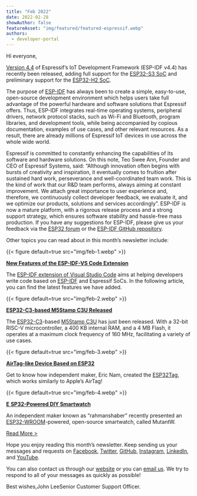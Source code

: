 ```yaml
---
title: "Feb 2022"
date: 2022-02-28
showAuthor: false
featureAsset: "img/featured/featured-espressif.webp"
authors:
  - developer-portal
---
```

Hi everyone,

[Version 4.4](https://github.com/espressif/esp-idf/releases/tag/v4.4) of Espressif’s IoT Development Framework (ESP-IDF v4.4) has recently been released, adding full support for the [ESP32-S3 SoC](https://www.espressif.com/en/products/socs/esp32-s3) and preliminary support for the [ESP32-H2 SoC](https://www.espressif.com/en/news/ESP32-H2_Thread_and_Zigbee_certified).

The purpose of [ESP-IDF](https://www.espressif.com/en/products/sdks/esp-idf) has always been to create a simple, easy-to-use, open-source development environment which helps users take full advantage of the powerful hardware and software solutions that Espressif offers. Thus, ESP-IDF integrates real-time operating systems, peripheral drivers, network protocol stacks, such as Wi-Fi and Bluetooth, program libraries, and development tools, while being accompanied by copious documentation, examples of use cases, and other relevant resources. As a result, there are already millions of Espressif IoT devices in use across the whole wide world.

Espressif is committed to constantly enhancing the capabilities of its software and hardware solutions. On this note, Teo Swee Ann, Founder and CEO of Espressif Systems, said: “Although innovation often begins with bursts of creativity and inspiration, it eventually comes to fruition after sustained hard work, perseverance and well-coordinated team work. This is the kind of work that our R&D team performs, always aiming at constant improvement. We attach great importance to user experience and, therefore, we continuously collect developer feedback, we evaluate it, and we optimize our products, solutions and services accordingly”. ESP-IDF is now a mature platform, with a rigorous release process and a strong support strategy, which ensures software stability and hassle-free mass production. If you have any suggestions for ESP-IDF, please give us your feedback via the [ESP32 forum](https://www.esp32.com/viewforum.php?f=13) or the [ESP-IDF GitHub repository](https://github.com/espressif/esp-idf/issues).

Other topics you can read about in this month’s newsletter include:

{{< figure
    default=true
    src="img/feb-1.webp"
    >}}

[__New Features of the ESP-IDF-VS Code Extension__ ](https://www.espressif.com/en/news/ESP-IDF_VS_Code_Extension)

The [ESP-IDF extension of Visual Studio Code](https://marketplace.visualstudio.com/items?itemName=espressif.esp-idf-extension) aims at helping developers write code based on [ESP-IDF](https://www.espressif.com/en/products/sdks/esp-idf) and Espressif SoCs. In the following article, you can find the latest features we have added.

{{< figure
    default=true
    src="img/feb-2.webp"
    >}}

[__ESP32-C3-based M5Stamp C3U Released__ ](https://www.espressif.com/en/news/M5Stamp_C3U)

The [ESP32-C3](https://www.espressif.com/en/products/socs/esp32-c3)-based [M5Stamp C3U](https://shop.m5stack.com/collections/m5stack-new-arrival/products/m5stamp-c3u-5pcs) has just been released. With a 32-bit RISC-V microcontroller, a 400 KB internal RAM, and a 4 MB Flash, it operates at a maximum clock frequency of 160 MHz, facilitating a variety of use cases.

{{< figure
    default=true
    src="img/feb-3.webp"
    >}}

[__AirTag-like Device Based on ESP32__ ](https://www.espressif.com/en/news/ESP32Tag)

Get to know how independent maker, Eric Nam, created the [ESP32Tag](https://www.youtube.com/watch?v=_Bu3lw49m5s), which works similarly to Apple’s AirTag!

{{< figure
    default=true
    src="img/feb-4.webp"
    >}}

[__E__ ](https://www.espressif.com/en/news/ESP32_Security_Camera)[__SP32-Powered DIY Smartwatch__ ](https://www.espressif.com/en/news/MutantW)

An independent maker known as “rahmanshaber” recently presented an [ESP32-WROOM](https://www.espressif.com/en/products/modules/esp32)-powered, open-source smartwatch, called MutantW.

[Read More >](https://www.espressif.com/en/company/newsroom/news)

Hope you enjoy reading this month’s newsletter. Keep sending us your messages and requests on [Facebook](https://www.facebook.com/espressif), [Twitter](https://twitter.com/EspressifSystem), [GitHub](https://github.com/espressif), [Instagram](https://www.instagram.com/espressif_systems_official/), [LinkedIn](https://www.linkedin.com/company/espressif-systems/), and [YouTube](https://www.youtube.com/c/EspressifSystems).

You can also contact us through our [website](https://www.espressif.com/en/contact-us/sales-questions) or you can [email us](mailto:newsletter@espressif.com). We try to respond to all of your messages as quickly as possible!

Best wishes,John LeeSenior Customer Support Officer.
